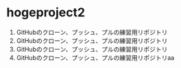 # hogeproject2
1. GitHubのクローン、プッシュ、プルの練習用リポジトリ
1. GitHubのクローン、プッシュ、プルの練習用リポジトリ
1. GitHubのクローン、プッシュ、プルの練習用リポジトリ
1. GitHubのクローン、プッシュ、プルの練習用リポジトリaa
